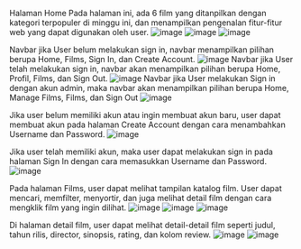 Halaman Home
Pada halaman ini, ada 6 film yang ditanpilkan dengan kategori terpopuler di minggu ini, dan menampilkan pengenalan fitur-fitur web yang dapat digunakan oleh user.
![image](https://github.com/user-attachments/assets/b804e1b0-e76b-4edc-9c9b-be2caad15e9a)
![image](https://github.com/user-attachments/assets/c1b4d266-3461-4434-9fbf-2d1c9faa3884)
![image](https://github.com/user-attachments/assets/8add8786-abd0-4619-93f4-31a66f50b453)


Navbar jika User belum melakukan sign in, navbar menampilkan pilihan berupa Home, Films, Sign In, dan Create Account. 
![image](https://github.com/user-attachments/assets/5e34815d-c8b1-4e8e-bd6f-24acfc094d44)
Navbar jika User telah melakukan sign in, navbar akan menampilkan pilihan berupa Home, Profil, Films, dan Sign Out.
![image](https://github.com/user-attachments/assets/ea5f1f5a-b899-487d-8c97-86dddd3cc134)
Navbar jika User melakukan Sign in dengan akun admin, maka navbar akan menampilkan pilihan berupa Home, Manage Films, Films, dan Sign Out
![image](https://github.com/user-attachments/assets/c1b3a0d7-671d-4518-b4a8-74446553074c)

Jika user belum memiliki akun atau ingin membuat akun baru, user dapat membuat akun pada halaman Create Account dengan cara menambahkan Username dan Password.
![image](https://github.com/user-attachments/assets/9ef7bf6c-786a-44a6-a85a-5047f1122607)

Jika user telah memiliki akun, maka user dapat melakukan sign in pada halaman Sign In dengan cara memasukkan Username dan Password.
![image](https://github.com/user-attachments/assets/acaa6560-d54c-4259-a6de-d173bdb0b29e)

Pada halaman Films, user dapat melihat tampilan katalog film. User dapat mencari, memfilter, menyortir, dan juga melihat detail film dengan cara mengklik film yang ingin dilihat.
![image](https://github.com/user-attachments/assets/183159e3-0bdd-4afd-9463-d0a3053dd730)
![image](https://github.com/user-attachments/assets/f876f6fc-4546-4dad-9619-811339f2a6b8)
![image](https://github.com/user-attachments/assets/774443b0-867f-40fa-915f-fc69d7aa1b22)

Di halaman detail film, user dapat melihat detail-detail film seperti judul, tahun rilis, director, sinopsis, rating, dan kolom review. 
![image](https://github.com/user-attachments/assets/70d26c4b-80a6-4c89-8395-50891d9ce32b)
![image](https://github.com/user-attachments/assets/9d14cd4d-72d9-4f2c-bba2-9f8567386350)

